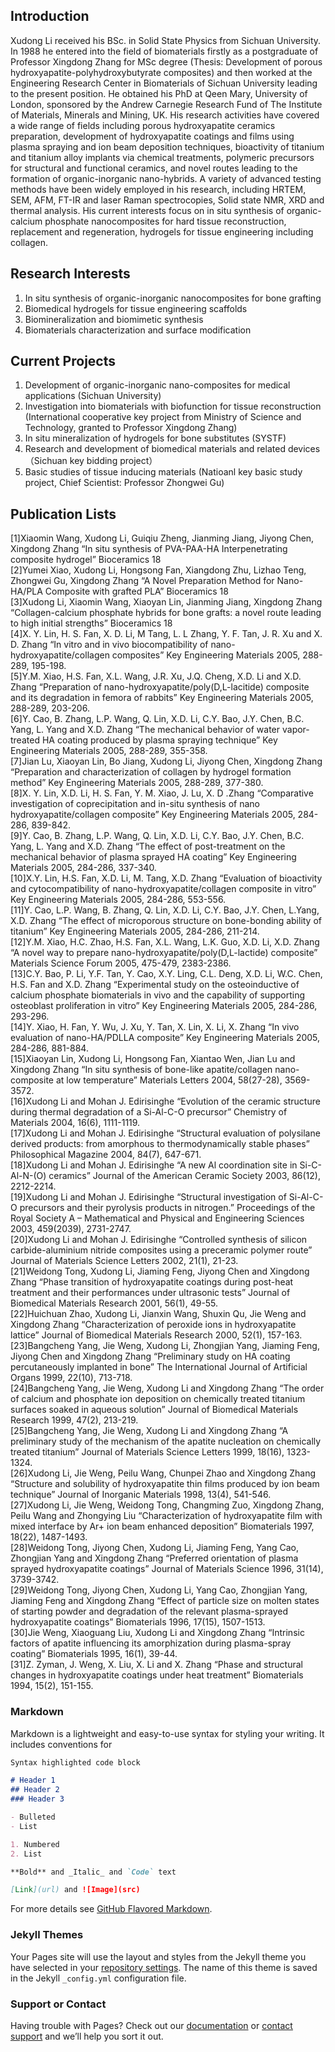 ## Introduction

Xudong Li received his BSc. in Solid State Physics from Sichuan University. In 1988 he entered into the field of biomaterials firstly as a postgraduate of Professor Xingdong Zhang for MSc degree (Thesis: Development of porous hydroxyapatite-polyhydroxybutyrate composites) and then worked at the Engineering Research Center in Biomaterials of Sichuan University leading to the present position. He obtained his PhD at Qeen Mary, University of London, sponsored by the Andrew Carnegie Research Fund of The Institute of Materials, Minerals and Mining, UK. His research activities have covered a wide range of fields including porous hydroxyapatite ceramics preparation, development of hydroxyapatite coatings and films using plasma spraying and ion beam deposition techniques, bioactivity of titanium and titanium alloy implants via chemical treatments, polymeric precursors for structural and functional ceramics, and novel routes leading to the formation of organic-inorganic nano-hybrids. A variety of advanced testing methods have been widely employed in his research, including HRTEM, SEM, AFM, FT-IR and laser Raman spectrocopies, Solid state NMR, XRD and thermal analysis. His current interests focus on in situ synthesis of organic-calcium phosphate nanocomposites for hard tissue reconstruction, replacement and regeneration, hydrogels for tissue engineering including collagen.

## Research Interests

1. In situ synthesis of organic-inorganic nanocomposites for bone grafting  
2. Biomedical hydrogels for tissue engineering scaffolds  
3. Biomineralization and biomimetic synthesis  
4. Biomaterials characterization and surface modification

## Current Projects

1. Development of organic-inorganic nano-composites for medical applications (Sichuan University)  
2. Investigation into biomaterials with biofunction for tissue reconstruction (International cooperative key project from Ministry of Science and Technology, granted to Professor Xingdong Zhang)  
3. In situ mineralization of hydrogels for bone substitutes (SYSTF)  
4. Research and development of biomedical materials and related devices （Sichuan key bidding project）  
5. Basic studies of tissue inducing materials (Natioanl key basic study project, Chief Scientist: Professor Zhongwei Gu)

## Publication Lists

[1]Xiaomin Wang, Xudong Li, Guiqiu Zheng, Jianming Jiang, Jiyong Chen,  Xingdong Zhang
“In situ synthesis of PVA-PAA-HA Interpenetrating composite hydrogel”
Bioceramics 18  
[2]Yumei Xiao, Xudong Li, Hongsong Fan, Xiangdong Zhu, Lizhao Teng, Zhongwei Gu, Xingdong Zhang 
“A Novel Preparation Method for Nano-HA/PLA Composite with grafted PLA”
Bioceramics 18  
[3]Xudong Li, Xiaomin Wang, Xiaoyan Lin, Jianming Jiang, Xingdong Zhang
“Collagen-calcium phosphate hybrids for bone grafts: a novel route leading to high initial strengths”
Bioceramics 18  
[4]X. Y. Lin, H. S. Fan, X. D. Li, M Tang, L. L Zhang, Y. F. Tan, J. R. Xu and X. D. Zhang
“In vitro and in vivo biocompatibility of nano-hydroxyapatite/collagen composites”
Key Engineering Materials 2005, 288-289, 195-198.  
[5]Y.M. Xiao, H.S. Fan, X.L. Wang, J.R. Xu, J.Q. Cheng, X.D. Li and X.D. Zhang
“Preparation of nano-hydroxyapatite/poly(D,L-lacitide) composite and its degradation in femora of rabbits”
Key Engineering Materials 2005, 288-289, 203-206.  
[6]Y. Cao, B. Zhang, L.P. Wang, Q. Lin, X.D. Li, C.Y. Bao, J.Y. Chen, B.C. Yang, L. Yang and X.D. Zhang
“The mechanical behavior of water vapor-treated HA coating produced by plasma spraying technique”
Key Engineering Materials 2005, 288-289, 355-358.  
[7]Jian Lu, Xiaoyan Lin, Bo Jiang, Xudong Li, Jiyong Chen, Xingdong Zhang
“Preparation and characterization of collagen by hydrogel formation method”
Key Engineering Materials 2005, 288-289, 377-380.  
[8]X. Y. Lin, X.D. Li, H. S. Fan, Y. M. Xiao, J. Lu, X. D .Zhang
“Comparative investigation of coprecipitation and in-situ synthesis of nano hydroxyapatite/collagen composite”
Key Engineering Materials 2005, 284-286, 839-842.  
[9]Y. Cao, B. Zhang, L.P. Wang, Q. Lin, X.D. Li, C.Y. Bao, J.Y. Chen, B.C. Yang, L. Yang and X.D. Zhang
“The effect of post-treatment on the mechanical behavior of plasma sprayed HA coating”
Key Engineering Materials 2005, 284-286, 337-340.  
[10]X.Y. Lin, H.S. Fan, X.D. Li, M. Tang, X.D. Zhang
“Evaluation of bioactivity and cytocompatibility of nano-hydroxyapatite/collagen composite in vitro”
Key Engineering Materials 2005, 284-286, 553-556.  
[11]Y. Cao, L.P. Wang, B. Zhang, Q. Lin, X.D. Li, C.Y. Bao, J.Y. Chen, L.Yang, X.D. Zhang
“The effect of microporous structure on bone-bonding ability of titanium”
Key Engineering Materials 2005, 284-286, 211-214.  
[12]Y.M. Xiao, H.C. Zhao, H.S. Fan, X.L. Wang, L.K. Guo, X.D. Li, X.D. Zhang
“A novel way to prepare nano-hydroxyapatite/poly(D,L-lactide) composite”
Materials Science Forum 2005, 475-479, 2383-2386.   
[13]C.Y. Bao, P. Li, Y.F. Tan, Y. Cao, X.Y. Ling, C.L. Deng, X.D. Li, W.C. Chen, H.S. Fan and X.D. Zhang
“Experimental study on the osteoinductive of calcium phosphate biomaterials in vivo and the capability of supporting osteoblast proliferation in vitro”
Key Engineering Materials 2005, 284-286, 293-296.  
[14]Y. Xiao, H. Fan, Y. Wu, J. Xu, Y. Tan, X. Lin, X. Li, X. Zhang
“In vivo evaluation of nano-HA/PDLLA composite”
Key Engineering Materials 2005, 284-286, 881-884.  
[15]Xiaoyan Lin, Xudong Li, Hongsong Fan, Xiantao Wen, Jian Lu and Xingdong Zhang
“In situ synthesis of bone-like apatite/collagen nano-composite at low temperature”
Materials Letters 2004, 58(27-28), 3569-3572.   
[16]Xudong Li and Mohan J. Edirisinghe
“Evolution of the ceramic structure during thermal degradation of a Si-Al-C-O precursor”
Chemistry of Materials 2004, 16(6), 1111-1119.  
[17]Xudong Li and Mohan J. Edirisinghe
“Structural evaluation of polysilane derived products: from amorphous to thermodynamically stable phases”
Philosophical Magazine 2004, 84(7), 647-671.  
[18]Xudong Li and Mohan J. Edirisinghe
“A new Al coordination site in Si-C-Al-N-(O) ceramics”
Journal of the American Ceramic Society 2003, 86(12), 2212-2214.  
[19]Xudong Li and Mohan J. Edirisinghe
“Structural investigation of Si-Al-C-O precursors and their pyrolysis products in nitrogen.”
Proceedings of the Royal Society A – Mathematical and Physical and Engineering Sciences 2003, 459(2039), 2731-2747.  
[20]Xudong Li and Mohan J. Edirisinghe
“Controlled synthesis of silicon carbide-aluminium nitride composites using a preceramic polymer route”
Journal of Materials Science Letters 2002, 21(1), 21-23.  
[21]Weidong Tong, Xudong Li, Jiaming Feng, Jiyong Chen and Xingdong Zhang
“Phase transition of hydroxyapatite coatings during post-heat treatment and their performances under ultrasonic tests”
Journal of Biomedical Materials Research 2001, 56(1), 49-55.  
[22]Huichuan Zhao, Xudong Li, Jianxin Wang, Shuxin Qu, Jie Weng and Xingdong Zhang
“Characterization of peroxide ions in hydroxyapatite lattice”
Journal of Biomedical Materials Research 2000, 52(1), 157-163.  
[23]Bangcheng Yang, Jie Weng, Xudong Li, Zhongjian Yang, Jiaming Feng, Jiyong Chen and Xingdong Zhang
“Preliminary study on HA coating percutaneously implanted in bone”
The International Journal of Artificial Organs 1999, 22(10), 713-718.  
[24]Bangcheng Yang, Jie Weng, Xudong Li and Xingdong Zhang
“The order of calcium and phosphate ion deposition on chemically treated titanium surfaces soaked in aqueous solution”
Journal of Biomedical Materials Research 1999, 47(2), 213-219.  
[25]Bangcheng Yang, Jie Weng, Xudong Li and Xingdong Zhang
“A preliminary study of the mechanism of the apatite nucleation on chemically treated titanium”
Journal of Materials Science Letters 1999, 18(16), 1323-1324.  
[26]Xudong Li, Jie Weng, Peilu Wang, Chunpei Zhao and Xingdong Zhang
“Structure and solubility of hydroxyapatite thin films produced by ion beam technique”
Journal of Inorganic Materials 1998, 13(4), 541-546.  
[27]Xudong Li, Jie Weng, Weidong Tong, Changming Zuo, Xingdong Zhang, Peilu Wang and Zhongying Liu
“Characterization of hydroxyapatite film with mixed interface by Ar+ ion beam enhanced deposition”
Biomaterials 1997, 18(22), 1487-1493.  
[28]Weidong Tong, Jiyong Chen, Xudong Li, Jiaming Feng, Yang Cao, Zhongjian Yang and Xingdong Zhang
“Preferred orientation of plasma sprayed hydroxyapatite coatings”
Journal of Materials Science 1996, 31(14), 3739-3742.  
[29]Weidong Tong, Jiyong Chen, Xudong Li, Yang Cao, Zhongjian Yang, Jiaming Feng and Xingdong Zhang
“Effect of particle size on molten states of starting powder and degradation of the relevant plasma-sprayed hydroxyapatite coatings”
Biomaterials 1996, 17(15), 1507-1513.  
[30]Jie Weng, Xiaoguang Liu, Xudong Li and Xingdong Zhang
“Intrinsic factors of apatite influencing its amorphization during plasma-spray coating”
Biomaterials 1995, 16(1), 39-44.  
[31]Z. Zyman, J. Weng, X. Liu, X. Li and X. Zhang
“Phase and structural changes in hydroxyapatite coatings under heat treatment”
Biomaterials 1994, 15(2), 151-155.



### Markdown

Markdown is a lightweight and easy-to-use syntax for styling your writing. It includes conventions for

```markdown
Syntax highlighted code block

# Header 1
## Header 2
### Header 3

- Bulleted
- List

1. Numbered
2. List

**Bold** and _Italic_ and `Code` text

[Link](url) and ![Image](src)
```

For more details see [GitHub Flavored Markdown](https://guides.github.com/features/mastering-markdown/).

### Jekyll Themes

Your Pages site will use the layout and styles from the Jekyll theme you have selected in your [repository settings](https://github.com/xli20004/xli20004.github.io/settings). The name of this theme is saved in the Jekyll `_config.yml` configuration file.

### Support or Contact

Having trouble with Pages? Check out our [documentation](https://help.github.com/categories/github-pages-basics/) or [contact support](https://github.com/contact) and we’ll help you sort it out.
